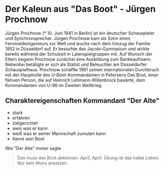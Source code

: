 # Der Kaleun aus "Das Boot" - Jürgen Prochnow

Jürgen Prochnow (* 10. Juni 1941 in Berlin) ist ein deutscher Schauspieler und Synchronsprecher.
Jürgen Prochnow kam als Sohn eines Fernmeldeingenieurs zur Welt und wuchs nach dem Umzug der Familie 1952 in Düsseldorf auf. Er besuchte das Jacobi-Gymnasium und wirkte bereits während der Schulzeit in Laienspielgruppen mit. Auf Wunsch der Eltern begann Prochnow zunächst eine Ausbildung zum Bankkaufmann. Nebenbei betätigte er sich als Statist und Beleuchter am Düsseldorfer Schauspielhaus.
Prochnow schaffte 1981 seinen internationalen Durchbruch mit der Hauptrolle des U-Boot-Kommandanten in Petersens Das Boot, einer fiktiven Person, die auf Heinrich Lehmann-Willenbrock basierte, dem Kommandanten von U-96 im Zweiten Weltkrieg.

## Charaktereigenschaften Kommandant "Der Alte"
* stark
* erfahren
* zielgerichtet
* weis was er kann
* weiß was er seiner Mannschaft zumuten kann
* Kennt sein Boot

Wie "Der Alte" immer sagte
> Das muss das Boot abkönnen.
> April, April. Übung ist das halbe Leben. Nur kein Moos ansetzen


